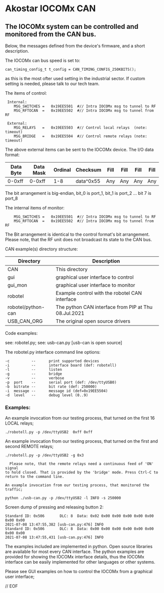 # Akostar IOCOMx CAN

## The IOCOMx system can be controlled and monitored from the CAN bus.

 Below, the messages defined from the device's firmware, and a short description.

The IOCOMx can bus speed is set to:

`can_timing_config_t t_config = CAN_TIMING_CONFIG_250KBITS();`

as this is the most ofter used setting in the industrial sector. If custom setting
is needed, please talk to our tech team.

 The items of control:
```
 Internal:
    MSG_SWITCHES =   0x19EE5501  #// Intra IOCOMx msg to tunnel to RF
    MSG_RFTOCAN  =   0x19EE5502  #// Intra IOCOMx msg to tunnel from RF

 External:
    MSG_RELAYS   =   0x19EE5503  #// Control local relays  (note: timeout)
    MSG_BRIDGE   =   0x19EE5504  #// Control remote relays (note: timeout)

```

The above external items can be sent to the IOCOMx device. The I/O data format:

Data Byte | Data Mask  | Ordinal | Checksum   | Fill | Fill | Fill | Fill
------    | -------    | ---     | ---        | ---  | --   | --   | ---
0-0xff    | 0-0xff     | 1-8     |  data^0x55 | Any  | Any  | Any  | Any

 The bit arrangement is big-endian, bit_0 is port_1, bit_1 is port_2 ... bit 7 is port_8

  The internal items of monitor:

```
    MSG_SWITCHES =   0x19EE5501  #// Intra IOCOMx msg to tunnel to RF
    MSG_RFTOCAN  =   0x19EE5502  #// Intra IOCOMx msg to tunnel from RF

```

  The Bit arrangement is identical to the control format's bit arrangement. Please note, that the
 RF unit does not broadcast its state to the CAN bus.

 CAN example(s) directory structure:

Directory                   |  Description
--------------------------- |  --------------------------------
CAN                         | This directory
gui                         | graphical user interface to control
gui_mon                     | graphical user interface to monitor
robotel                     | Example control with the robotel CAN interface
robotel/python-can          | The python CAN interface from PIP at Thu 08.Jul.2021
USB_CAN_ORG                 | The original open source drivers

Code examples:

  see: robotel.py; see: usb-can.py [usb-can is open source]

 The robotel.py interface command line options:

    -c          --      print supported devices
    -i          --      interface board (def: robotell)
    -l          --      listen
    -g          --      bridge
    -v          --      verbose
    -p  port    --      serial port (def: /dev/ttyUSB0)
    -b  bitrate --      bit rate (def: 250000)
    -i  message --      message id (def=0x19EE5504)
    -d  level   --      debug level (0..9)

### Examples:

   An example invocation from our testing process, that turned on the first 16
   LOCAL relays;

    ./robotell.py -p /dev/ttyUSB2  0xff 0xff

   An example invocation from our testing process, that turned on the first
   and second REMOTE relays;

    ./robotell.py -p /dev/ttyUSB2 -g 0x3

      Please note, that the remote relays need a continuous feed of 'ON' signal
    to hold closed. That is provided by the 'bridge' mode. Press Ctrl-C to
    return to the command line.

    An example invocation from our testing process, that monitored the traffic;

    python ./usb-can.py -p /dev/ttyUSB2 -l INFO -s 250000


Screen dump of pressing and releasing button 2:
```
Standard ID: 0x506       DLC: 8  Data: 0x02 0x00 0x00 0x00 0x00 0x00 0x00 0x00
2021-07-08 13:47:55,382 [usb-can.py:476] INFO
Standard ID: 0x506       DLC: 8  Data: 0x00 0x00 0x00 0x00 0x00 0x00 0x00 0x00
2021-07-08 13:47:55,431 [usb-can.py:476] INFO
```

  The examples included are implemented in python. Open source libraries are available for
most every CAN interface. The python examples are provided for showing the IOCOMx
interface details, thus the IOCOMx interface can be easily implemented for other
languages or other systems.

 Please see GUI examples on how to control the IOCOMx from a graphical user interface;

// EOF